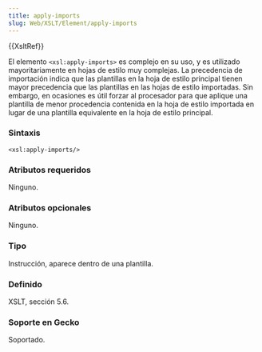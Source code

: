 ```yaml
---
title: apply-imports
slug: Web/XSLT/Element/apply-imports
---
```


{{XsltRef}}

El elemento `<xsl:apply-imports>` es complejo en su uso, y es utilizado mayoritariamente en hojas de estilo muy complejas. La precedencia de importación indica que las plantillas en la hoja de estilo principal tienen mayor precedencia que las plantillas en las hojas de estilo importadas. Sin embargo, en ocasiones es útil forzar al procesador para que aplique una plantilla de menor procedencia contenida en la hoja de estilo importada en lugar de una plantilla equivalente en la hoja de estilo principal.

### Sintaxis

```
<xsl:apply-imports/>
```

### Atributos requeridos

Ninguno.

### Atributos opcionales

Ninguno.

### Tipo

Instrucción, aparece dentro de una plantilla.

### Definido

XSLT, sección 5.6.

### Soporte en Gecko

Soportado.
